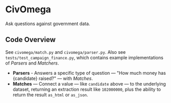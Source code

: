 # CivOmega

Ask questions against government data.


## Code Overview

See `civomega/match.py` and `civomega/parser.py`. Also see
`tests/test_campaign_finance.py`, which contains example implementations of
*Parsers* and *Matchers*.

* **Parsers** - Answers a specific type of question — "How much money has
  {candidate} raised?" — with *Matches*.
* **Matches** — Connect a value — like `candidate` above — to the underlying
  dataset, returning an extraction result like `102000000`, plus the ability
  to return the result `as_html` or `as_json`.


